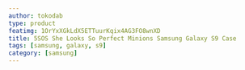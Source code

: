```yaml
---
author: tokodab
type: product
featimg: 1OrYxXGkLdX5ETTuurKqix4AG3FO8wnXD
title: 5SOS She Looks So Perfect Minions Samsung Galaxy S9 Case
tags: [samsung, galaxy, s9]
category: [samsung]
---
```

